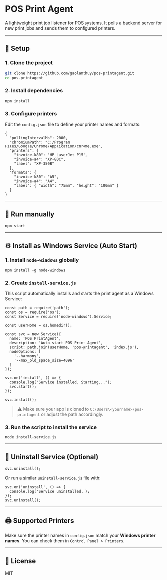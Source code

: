 
# POS Print Agent

A lightweight print job listener for POS systems. It polls a backend server for new print jobs and sends them to configured printers.

---

## 🚀 Setup

### 1. Clone the project

```bash
git clone https://github.com/gaolamthuy/pos-printagent.git
cd pos-printagent
```

### 2. Install dependencies

```
npm install
```

### 3. Configure printers

Edit the `config.json` file to define your printer names and formats:

```
{
  "pollingIntervalMs": 2000,
  "chromiumPath": "C:/Program Files/Google/Chrome/Application/chrome.exe",
  "printers": {
    "invoice-k80": "HP LaserJet P15",
    "invoice-a4": "XP-80C",
    "label": "XP-350B"
  },
  "formats": {
    "invoice-k80": "A5",
    "invoice-a4": "A4",
    "label": { "width": "75mm", "height": "100mm" }
  }
}
```

----------

## 🔁 Run manually

```
npm start
```

----------

## ⚙️ Install as Windows Service (Auto Start)

### 1. Install `node-windows` globally

```
npm install -g node-windows
```

### 2. Create `install-service.js`

This script automatically installs and starts the print agent as a Windows Service:

```
const path = require('path');
const os = require('os');
const Service = require('node-windows').Service;

const userHome = os.homedir();

const svc = new Service({
  name: 'POS PrintAgent',
  description: 'Auto-start POS Print Agent',
  script: path.join(userHome, 'pos-printagent', 'index.js'),
  nodeOptions: [
    '--harmony',
    '--max_old_space_size=4096'
  ]
});

svc.on('install', () => {
  console.log("Service installed. Starting...");
  svc.start();
});

svc.install();
```

> ⚠️ Make sure your app is cloned to `C:\Users\<yourname>\pos-printagent` or adjust the path accordingly.

### 3. Run the script to install the service

```
node install-service.js
```

----------

## 🧯 Uninstall Service (Optional)

```
svc.uninstall();
```

Or run a similar `uninstall-service.js` file with:

```
svc.on('uninstall', () => {
  console.log('Service uninstalled.');
});
svc.uninstall();
```

----------

## 🖨️ Supported Printers

Make sure the printer names in `config.json` match your **Windows printer names**. You can check them in `Control Panel > Printers`.

----------

## 📄 License

MIT
